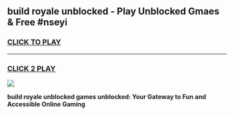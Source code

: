 
## build royale unblocked - Play Unblocked Gmaes & Free #nseyi
<h3>
<a href="https://news.freeplayer.one?title=build_royale_unblocked&ref=24F">CLICK TO PLAY</a></h3>
<hr>

<h3>
<a href="https://news.freeplayer.one?title=build_royale_unblocked&ref=24F">CLICK 2 PLAY</a>
  
</h3>

<a href="https://news.freeplayer.one?title=build_royale_unblocked&ref=24F/"><img src="https://clearcache.store/games.png"></a>


**build royale unblocked games unblocked: Your Gateway to Fun and Accessible Online Gaming**
